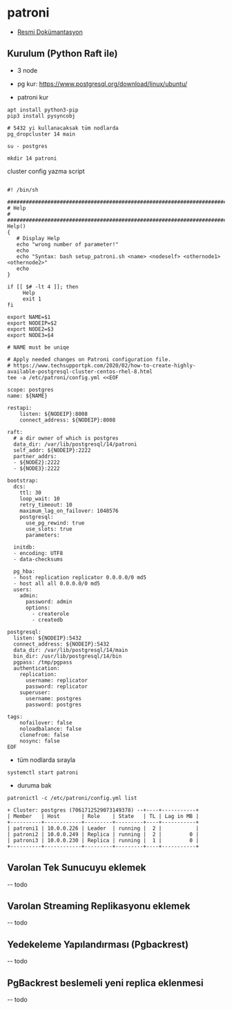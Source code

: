 # patroni

* [Resmi Dokümantasyon](https://patroni.readthedocs.io/en/latest/index.html)

## Kurulum (Python Raft ile)

* 3 node
* pg kur: https://www.postgresql.org/download/linux/ubuntu/

* patroni kur

```
apt install python3-pip
pip3 install pysyncobj

# 5432 yi kullanacaksak tüm nodlarda 
pg_dropcluster 14 main

su - postgres

mkdir 14 patroni

```

cluster config yazma script

```

#! /bin/sh

################################################################################
# Help                                                                         #
################################################################################
Help()
{
   # Display Help
   echo "wrong number of parameter!"
   echo
   echo "Syntax: bash setup_patroni.sh <name> <nodeself> <othernode1> <othernode2>"
   echo
}

if [[ $# -lt 4 ]]; then
     Help
     exit 1
fi

export NAME=$1
export NODEIP=$2
export NODE2=$3
export NODE3=$4

# NAME must be uniqe

# Apply needed changes on Patroni configuration file.
# https://www.techsupportpk.com/2020/02/how-to-create-highly-available-postgresql-cluster-centos-rhel-8.html
tee -a /etc/patroni/config.yml <<EOF

scope: postgres
name: ${NAME}

restapi:
    listen: ${NODEIP}:8008
    connect_address: ${NODEIP}:8008

raft:
  # a dir owner of which is postgres
  data_dir: /var/lib/postgresql/14/patroni
  self_addr: ${NODEIP}:2222
  partner_addrs:
  - ${NODE2}:2222
  - ${NODE3}:2222

bootstrap:
  dcs:
    ttl: 30
    loop_wait: 10
    retry_timeout: 10
    maximum_lag_on_failover: 1048576
    postgresql:
      use_pg_rewind: true
      use_slots: true
      parameters:

  initdb:
  - encoding: UTF8
  - data-checksums

  pg_hba:
  - host replication replicator 0.0.0.0/0 md5
  - host all all 0.0.0.0/0 md5
  users:
    admin:
      password: admin
      options:
        - createrole
        - createdb

postgresql:
  listen: ${NODEIP}:5432
  connect_address: ${NODEIP}:5432
  data_dir: /var/lib/postgresql/14/main
  bin_dir: /usr/lib/postgresql/14/bin
  pgpass: /tmp/pgpass
  authentication:
    replication:
      username: replicator
      password: replicator
    superuser:
      username: postgres
      password: postgres

tags:
    nofailover: false
    noloadbalance: false
    clonefrom: false
    nosync: false
EOF

```

* tüm nodlarda sırayla
  
```
systemctl start patroni
```
* duruma bak

```
patronictl -c /etc/patroni/config.yml list

+ Cluster: postgres (7061712529073149378) --+----+-----------+
| Member   | Host       | Role    | State   | TL | Lag in MB |
+----------+------------+---------+---------+----+-----------+
| patroni1 | 10.0.0.226 | Leader  | running |  2 |           |
| patroni2 | 10.0.0.249 | Replica | running |  2 |         0 |
| patroni3 | 10.0.0.230 | Replica | running |  1 |         0 |
+----------+------------+---------+---------+----+-----------+

```

## Varolan Tek Sunucuyu eklemek
-- todo
## Varolan Streaming Replikasyonu eklemek
-- todo
## Yedekeleme Yapılandırması (Pgbackrest)
-- todo
## PgBackrest beslemeli yeni replica eklenmesi
-- todo

